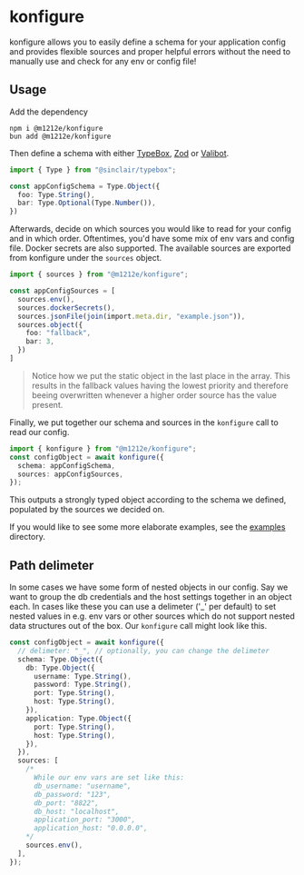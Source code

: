 # konfigure
konfigure allows you to easily define a schema for your application config and provides flexible sources and proper helpful errors without the need to manually use and check for any env or config file!

## Usage
Add the dependency
```
npm i @m1212e/konfigure
bun add @m1212e/konfigure
```

Then define a schema with either [TypeBox](https://github.com/sinclairzx81/typebox), [Zod](https://github.com/colinhacks/zod) or [Valibot](https://github.com/fabian-hiller/valibot).

```ts
import { Type } from "@sinclair/typebox";

const appConfigSchema = Type.Object({
  foo: Type.String(),
  bar: Type.Optional(Type.Number()),
})
```

Afterwards, decide on which sources you would like to read for your config and in which order. Oftentimes, you'd have some mix of env vars and config file. Docker secrets are also supported. The available sources are exported from konfigure under the `sources` object.

```ts
import { sources } from "@m1212e/konfigure";

const appConfigSources = [
  sources.env(),
  sources.dockerSecrets(),
  sources.jsonFile(join(import.meta.dir, "example.json")),
  sources.object({
    foo: "fallback",
    bar: 3,
  })
]
```
> Notice how we put the static object in the last place in the array. This results in the fallback values having the lowest priority and therefore beeing overwritten whenever a higher order source has the value present.

Finally, we put together our schema and sources in the `konfigure` call to read our config.

```ts
import { konfigure } from "@m1212e/konfigure";
const configObject = await konfigure({
  schema: appConfigSchema,
  sources: appConfigSources,
});
```
This outputs a strongly typed object according to the schema we defined, populated by the sources we decided on.

If you would like to see some more elaborate examples, see the [examples](./example/) directory.

## Path delimeter
In some cases we have some form of nested objects in our config. Say we want to group the db credentials and the host settings together in an object each. In cases like these you can use a delimeter ('_' per default) to set nested values in e.g. env vars or other sources which do not support nested data structures out of the box. Our `konfigure` call might look like this.

```ts
const configObject = await konfigure({
  // delimeter: "_", // optionally, you can change the delimeter
  schema: Type.Object({
    db: Type.Object({
      username: Type.String(),
      password: Type.String(),
      port: Type.String(),
      host: Type.String(),
    }),
    application: Type.Object({
      port: Type.String(),
      host: Type.String(),
    }),
  }),
  sources: [
    /*
      While our env vars are set like this:
      db_username: "username",
      db_password: "123",
      db_port: "8822",
      db_host: "localhost",
      application_port: "3000",
      application_host: "0.0.0.0",
    */
    sources.env(),
  ],
});
```
